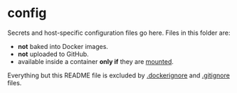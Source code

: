 # config

Secrets and host-specific configuration files go here. Files in this folder are:

- **not** baked into Docker images.
- **not** uploaded to GitHub.
- available inside a container **only if** they are
[mounted](https://docs.docker.com/storage/bind-mounts/).
  
Everything but this README file is excluded by
[.dockerignore](../.dockerignore) and
[.gitignore](../.gitignore) files.




